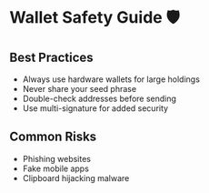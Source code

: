 # Wallet Safety Guide 🛡️

## Best Practices
- Always use hardware wallets for large holdings
- Never share your seed phrase
- Double-check addresses before sending
- Use multi-signature for added security

## Common Risks
- Phishing websites
- Fake mobile apps
- Clipboard hijacking malware

